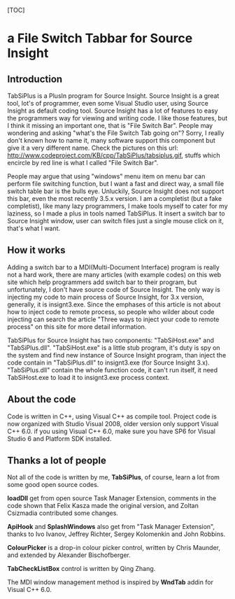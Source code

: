 [TOC]

# a File Switch Tabbar for Source Insight

## Introduction

TabSiPlus is a PlusIn program for Source Insight. Source Insight is a great tool, lot's of programmer, even some Visual Studio user, using Source Insight as default coding tool. Source Insight has a lot of features to easy the programmers way for viewing and writing code. I like those features, but I think it missing an important one, that is "File Switch Bar". People may wondering and asking "what's the File Switch Tab going on"? Sorry, I really don't known how to name it, many software support this component but give it a very different name. Check the pictures on this url: http://www.codeproject.com/KB/cpp/TabSiPlus/tabsiplus.gif, stuffs which encircle by red line is what I called "File Switch Bar".

People may argue that using "windows" menu item on menu bar can perform file switching function, but I want a fast and direct way, a small file switch table bar is the bulls eye. Unluckily, Source Insight does not support this bar, even the most recently 3.5.x version. I am a completist (but a fake completist), like many lazy programmers, I make tools myself to cater for my laziness, so I made a plus in tools named TabSiPlus. It insert a switch bar to Source Insight window, user can switch files just a single mouse click on it, that's what I want.


## How it works

Adding a switch bar to a MDI(Multi-Document Interface) program is really not a hard work, there are many articles (with example codes) on this web site which help programmers add switch bar to their program, but unfortunately, I don't have source code of Source Insight. The only way is injecting my code to main process of Source Insight, for 3.x version, generally, it is insignt3.exe. Since the emphases of this article is not about how to inject code to remote process, so people who wilder about code injecting can search the article "Three ways to inject your code to remote process" on this site for more detail information.

TabSiPlus for Source Insight has two components: "TabSiHost.exe" and "TabSiPlus.dll". "TabSiHost.exe" is a little stub program, it's duty is spy on the system and find new instance of Source Insight program, than inject the code contain in "TabSiPlus.dll" to insignt3.exe (for Source Insight 3.x). "TabSiPlus.dll" contain the whole function code, it can't run itself, it need TabSiHost.exe to load it to insignt3.exe process context.

## About the code

Code is written in C++, using Visual C++ as compile tool. Project code is now organized with Studio Visual 2008, older version only support Visual C++ 6.0. if you using Visual C++ 6.0, make sure you have SP6 for Visual Studio 6 and Platform SDK installed. 

## Thanks a lot of people

Not all of the code is written by me, **TabSiPlus**, of course, learn a lot from some good open source codes. 

**loadDll** get from open source Task Manager Extension, comments in the code shown that Felix Kasza made the original version, and Zoltan Csizmadia contributed some changes.

**ApiHook** and **SplashWindows** also get from "Task Manager Extension", thanks to Ivo Ivanov, Jeffrey Richter, Sergey Kolomenkin and John Robbins.

**ColourPicker** is a drop-in colour picker control, written by Chris Maunder, and extended by Alexander Bischofberger.

**TabCheckListBox** control is written by Qing Zhang.

The MDI window management method is inspired by **WndTab** addin for Visual C++ 6.0.
